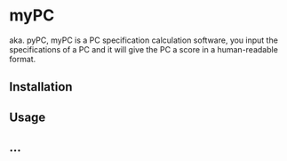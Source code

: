 # myPC
aka. pyPC, myPC is a PC specification calculation software, you input the specifications of a PC and it will give the PC a score in a human-readable format.

## Installation

## Usage

## ...
